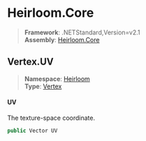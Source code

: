# Heirloom.Core

> **Framework**: .NETStandard,Version=v2.1  
> **Assembly**: [Heirloom.Core][0]  

## Vertex.UV

> **Namespace**: [Heirloom][0]  
> **Type**: [Vertex][1]  

#### UV

The texture-space coordinate.

```cs
public Vector UV
```

[0]: ../Heirloom.Core.md
[1]: Heirloom.Vertex.md
